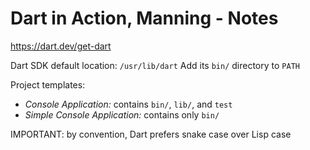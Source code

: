 # Dart in Action, Manning - Notes

<https://dart.dev/get-dart>

Dart SDK default location: `/usr/lib/dart`
Add its `bin/` directory to `PATH`

Project templates:
- *Console Application:* contains `bin/`, `lib/`, and `test`
- *Simple Console Application:* contains only `bin/`

IMPORTANT: by convention, Dart prefers snake case over Lisp case


